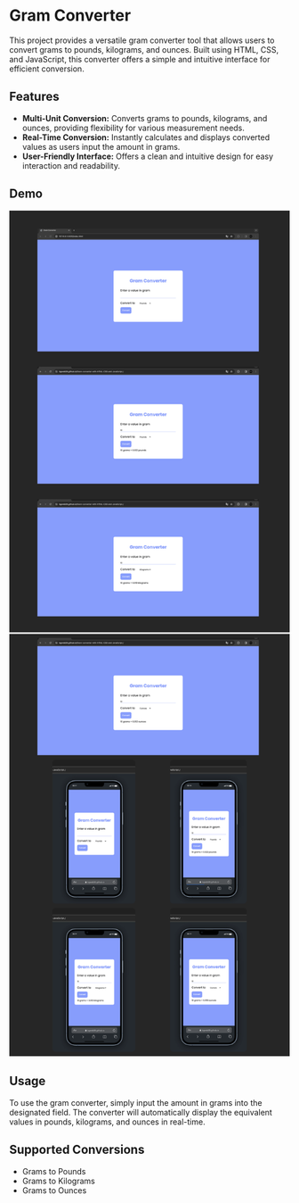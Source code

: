 # Gram Converter

This project provides a versatile gram converter tool that allows users to convert grams to pounds, kilograms, and ounces. Built using HTML, CSS, and JavaScript, this converter offers a simple and intuitive interface for efficient conversion.

## Features

- **Multi-Unit Conversion:** Converts grams to pounds, kilograms, and ounces, providing flexibility for various measurement needs.
- **Real-Time Conversion:** Instantly calculates and displays converted values as users input the amount in grams.
- **User-Friendly Interface:** Offers a clean and intuitive design for easy interaction and readability.

## Demo

![Gram Converter Image](https://github.com/BGWEB08/README.md-IMAGES/blob/main/JavaScript%20Trials/Gram%20Converter/gramconverter-img.png?raw=true)
![Gram Converter Image](https://github.com/BGWEB08/README.md-IMAGES/blob/main/JavaScript%20Trials/Gram%20Converter/gramconverter-img-2.png?raw=true)

## Usage

To use the gram converter, simply input the amount in grams into the designated field. The converter will automatically display the equivalent values in pounds, kilograms, and ounces in real-time.

## Supported Conversions

- Grams to Pounds
- Grams to Kilograms
- Grams to Ounces
